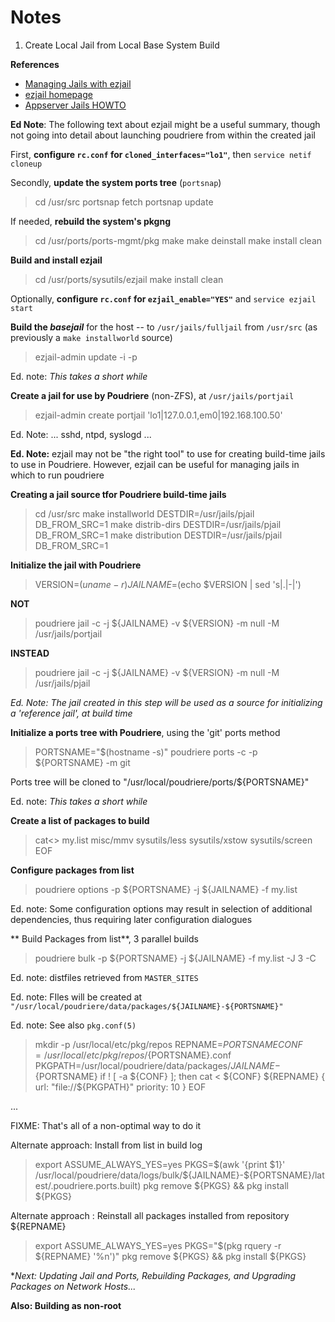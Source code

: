 
# Notes

1. Create Local Jail from Local Base System Build

**References**
* [Managing Jails with ezjail](https://www.freebsd.org/doc/handbook/jails-ezjail.html)
* [ezjail homepage](https://erdgeist.org/arts/software/ezjail/)
* [Appserver Jails HOWTO](https://wiki.freebsd.org/AppserverJailsHOWTO)

**Ed Note**: The following text about ezjail might be a useful summary, though not going into detail about launching poudriere from within the created jail

First, **configure `rc.conf` for `cloned_interfaces="lo1"`**, then `service netif cloneup`

Secondly, **update the system ports tree** (`portsnap`) 

>    cd /usr/src
>    portsnap fetch
>    portsnap update

If needed, **rebuild the system's pkgng**

>    cd /usr/ports/ports-mgmt/pkg
>    make
>    make deinstall
>    make install clean

**Build and install ezjail**

>    cd /usr/ports/sysutils/ezjail
>    make install clean

Optionally, **configure `rc.conf` for `ezjail_enable="YES"`** and `service ezjail start`

**Build the _basejail_** for the host -- to `/usr/jails/fulljail` from `/usr/src` (as previously a `make installworld` source)

>    ezjail-admin update -i -p

Ed. note: _This takes a short while_

**Create a jail for use by Poudriere** (non-ZFS), at `/usr/jails/portjail`

>    ezjail-admin create portjail 'lo1|127.0.0.1,em0|192.168.100.50'

Ed. Note: ... sshd, ntpd, syslogd ...

**Ed. Note:** ezjail may not be "the right tool" to use for creating build-time jails to use in Poudriere. However, ezjail can be useful for managing jails in which to run poudriere

**Creating a jail source tfor Poudriere build-time jails**

>    cd /usr/src
>    make installworld DESTDIR=/usr/jails/pjail DB_FROM_SRC=1
>    make distrib-dirs DESTDIR=/usr/jails/pjail DB_FROM_SRC=1
>    make distribution DESTDIR=/usr/jails/pjail DB_FROM_SRC=1


**Initialize the jail with Poudriere**

>    VERSION=$(uname -r)
>    JAILNAME=$(echo $VERSION | sed 's|\.|-|')

**NOT**
>    poudriere jail -c -j ${JAILNAME} -v ${VERSION} -m null -M /usr/jails/portjail

**INSTEAD**
>    poudriere jail -c -j ${JAILNAME} -v ${VERSION} -m null -M /usr/jails/pjail

_Ed. Note: The jail created in this step will be used as a source for initializing a 'reference jail', at build time_

**Initialize a ports tree with Poudriere**, using the 'git' ports method

>    PORTSNAME="$(hostname -s)"
>    poudriere ports -c -p ${PORTSNAME} -m git

Ports tree will be cloned to "/usr/local/poudriere/ports/${PORTSNAME}"

Ed. note: _This takes a short while_

**Create a list of packages to build**

>    cat<<EOF>> my.list
>    misc/mmv
>    sysutils/less
>    sysutils/xstow
>    sysutils/screen
>    EOF

**Configure packages from list**

>    poudriere options -p ${PORTSNAME} -j ${JAILNAME} -f my.list

Ed. note: Some configuration options may result in selection of additional dependencies, thus requiring later configuration dialogues

** Build Packages from list**, 3 parallel builds

>    poudriere bulk -p ${PORTSNAME} -j ${JAILNAME} -f my.list -J 3 -C

Ed. note: distfiles retrieved from `MASTER_SITES`

Ed. note: FIles will be created at  `"/usr/local/poudriere/data/packages/${JAILNAME}-${PORTSNAME}"`

Ed. note: See also `pkg.conf(5)`

>    mkdir -p /usr/local/etc/pkg/repos
>    REPNAME=${PORTSNAME}
>    CONF=/usr/local/etc/pkg/repos/${PORTSNAME}.conf
>    PKGPATH=/usr/local/poudriere/data/packages/${JAILNAME}-${PORTSNAME}
>    if ! [ -a ${CONF} ]; then
>      cat <<EOF> ${CONF}
>    ${REPNAME} {
>       url: "file://${PKGPATH}"
>       priority: 10
>    }
>    EOF

...

FIXME: That's all of a non-optimal way to do it


Alternate approach: Install from list in build log 

>    export ASSUME_ALWAYS_YES=yes
>    PKGS=$(awk '{print $1}' /usr/local/poudriere/data/logs/bulk/${JAILNAME}-${PORTSNAME}/latest/.poudriere.ports.built)
>    pkg remove ${PKGS} && pkg install ${PKGS}


Alternate approach : Reinstall all packages installed from repository ${REPNAME}

>    export ASSUME_ALWAYS_YES=yes
>    PKGS="$(pkg rquery -r ${REPNAME} '%n')"
>    pkg remove ${PKGS} && pkg install ${PKGS}

**Next: Updating Jail and Ports, Rebuilding Packages, and Upgrading Packages on Network Hosts...*

**Also: Building as non-root**

